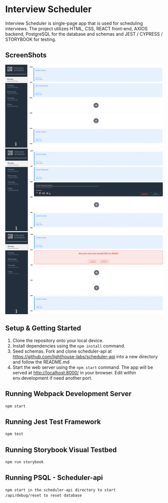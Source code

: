 # Interview Scheduler

Interview Scheduler is single-page app that is used for scheduling interviews.
The project utilizes HTML, CSS, REACT front-end, AXIOS backend, PostgreSQL for the database and schemas and JEST / CYPRESS / STORYBOOK for testing.


## ScreenShots
![Initial Layout](https://github.com/cniscoding/-scheduler/blob/master/docs/pic1_layout.png)
![Add New Appointment](https://github.com/cniscoding/-scheduler/blob/master/docs/pic2_addNewAppt.png)
![Delete Appointment](https://github.com/cniscoding/-scheduler/blob/master/docs/pic3_delete.png)


## Setup & Getting Started
 
1. Clone the repository onto your local device.
2. Install dependencies using the `npm install` command.
3. Seed schemas. Fork and clone scheduler-api at <https://github.com/lighthouse-labs/scheduler-api> into a new directory and follow the README.md
4. Start the web server using the `npm start` command. The app will be served at <http://localhost:8000/> in your browser. Edit within env.development if need another port.


## Running Webpack Development Server

```sh
npm start
```

## Running Jest Test Framework

```sh
npm test
```

## Running Storybook Visual Testbed

```sh
npm run storybook
```

## Running PSQL - Scheduler-api

```sh
npm start in the scheduler-api directory to start
/api/debug/reset to reset database
```